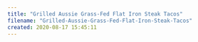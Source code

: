 ```yaml
---
title: "Grilled Aussie Grass-Fed Flat Iron Steak Tacos"
filename: "Grilled-Aussie-Grass-Fed-Flat-Iron-Steak-Tacos"
created: 2020-08-17 15:45:11
---
```

